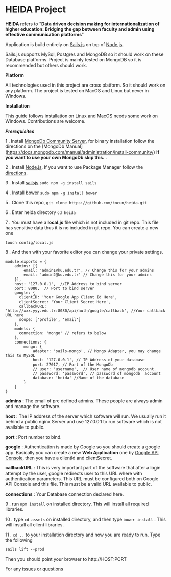 # HEIDA Project

**HEIDA** refers to "**Data driven decision making for internationalization of higher education: Bridging the gap between faculty and admin using effective communication platforms**"


Application is build entirely on [Sails.js](http://sailsjs.org/) on top of [Node.js](https://nodejs.org).

Sails.js supports MySql, Postgres and MongoDB so it should work on these Database platforms. Project is mainly tested on MongoDB so it is recommended but others should work.

**Platform**

All technologies used in this project are cross platform. So it should work on any platform. The project is tested on MacOS and Linux but never in Windows.


**Installation**

This guide follows installation on Linux and MacOS needs some work on Windows. Contributions are welcome.

***Prerequisites***

1 . Install [MongoDb Community Server](https://www.mongodb.com/download-center?jmp=nav#community), for binary installation follow the directions on the [MongoDb Manual] (https://docs.mongodb.com/manual/administration/install-community/)
**If you want to use your own MongoDb skip this.**
.

2 . Install [Node.js](https://nodejs.org/en/download/current/). If you want to use Package Manager follow the [directions](https://nodejs.org/en/download/package-manager/).

3 . Install [sailsjs](http://sailsjs.org/) ``sudo npm -g install sails``

4 . Install [bower](http://bowerjs.org/) ``sudo npm -g install bower``

5 . Clone this repo, ``git clone https://github.com/kocun/heida.git``

6 . Enter heida directory ``cd heida``

7 . You must have a **local.js** file which is not included in git repo. This file has sensitive data thus it is no included in git repo. You can create a new one

``touch config/local.js``

8 . And then with your favorite editor you can change your private settings.

```
module.exports = {
    admins: [{
        email: 'admin1@ku.edu.tr', // Change this for your admins
        email: 'admin2@ku.edu.tr' // Change this for your admins
    }],
    host: '127.0.0.1',  //IP Address to bind server
    port: 8080,  // Port to bind server
    google: {
      clientID: 'Your Google App Client Id Here',
      clientSecret: 'Your Client Secret Here',
      callbackURL: 'http://xxx.yyy.edu.tr:8080/api/auth/google/callback', //Your callback URL here
      scope: ['profile', 'email']
    },
    models: {
      connection: 'mongo' // refers to below
    },
    connections: {
        mongo: {
            adapter: 'sails-mongo', // Mongo Adapter, you may change this to MySQL
            host: '127.0.0.1', // IP Address of your database
            port: 27017, // Port of the MongoDb
            // user: 'username',  // User name of mongodb account.
            // password: 'password', // password of mongodb  account
            database: 'heida' //Name of the database
        }
    }
}
```
**admins** : The email of pre defined admins. These people are always admin and manage the software.

**host** : The IP address of the server which software will run. We usually run it behind a public nginx Server and use 127.0.0.1 to run software which is not available to public.

**port** : Port number to bind.

**google** : Authentication is made by Google so you should create a google app. Basically you can create a new **Web Application** one by [Google API Console](https://console.developers.google.com), then you have a clientId and clientSecret.

**callbackURL** : This is very important part of the software that after a login attempt by the user, google redirects user to this URL where with authentication parameters. This URL must be configured both on Google API Console and this file. This must be a valid URL available to public.

**connections** : Your Database connection declared here.

9 . run ``npm install`` on installed directory. This will install all required libraries.

10 . type ``cd assets`` on installed directory, and then type  ``bower install`` . This will install all client libraries.

11 . ``cd ..`` to your installation directory and  now you are ready to run. Type the following

``sails lift --prod``

Then you should point your browser to http://HOST:PORT


For any [issues or questions](https://github.com/kocun/heida/issues)

